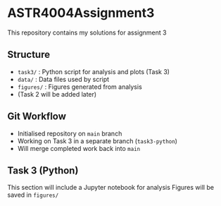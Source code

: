 # ASTR4004Assignment3

This repository contains my solutions for assignment 3

## Structure
- `task3/` : Python script for analysis and plots (Task 3)  
- `data/`  : Data files used by script 
- `figures/` : Figures generated from analysis  
- (Task 2 will be added later)

## Git Workflow
- Initialised repository on `main` branch  
- Working on Task 3 in a separate branch (`task3-python`)  
- Will merge completed work back into `main`

## Task 3 (Python)
This section will include a Jupyter notebook for analysis
Figures will be saved in `figures/` 
